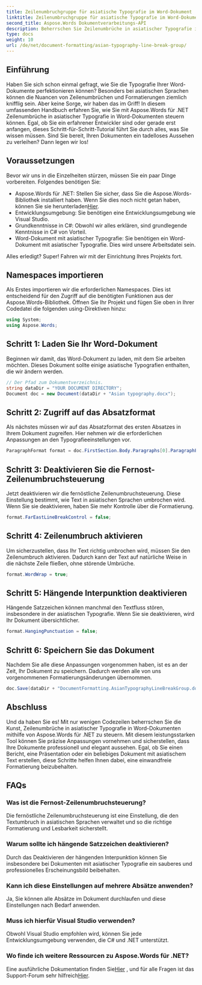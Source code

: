 ```yaml
---
title: Zeilenumbruchgruppe für asiatische Typografie im Word-Dokument
linktitle: Zeilenumbruchgruppe für asiatische Typografie im Word-Dokument
second_title: Aspose.Words Dokumentverarbeitungs-API
description: Beherrschen Sie Zeilenumbrüche in asiatischer Typografie in Word-Dokumenten mit Aspose.Words für .NET. Diese Anleitung bietet eine Schritt-für-Schritt-Anleitung für präzise Formatierung.
type: docs
weight: 10
url: /de/net/document-formatting/asian-typography-line-break-group/
---
```

## Einführung

Haben Sie sich schon einmal gefragt, wie Sie die Typografie Ihrer Word-Dokumente perfektionieren können? Besonders bei asiatischen Sprachen können die Nuancen von Zeilenumbrüchen und Formatierungen ziemlich knifflig sein. Aber keine Sorge, wir haben das im Griff! In diesem umfassenden Handbuch erfahren Sie, wie Sie mit Aspose.Words für .NET Zeilenumbrüche in asiatischer Typografie in Word-Dokumenten steuern können. Egal, ob Sie ein erfahrener Entwickler sind oder gerade erst anfangen, dieses Schritt-für-Schritt-Tutorial führt Sie durch alles, was Sie wissen müssen. Sind Sie bereit, Ihren Dokumenten ein tadelloses Aussehen zu verleihen? Dann legen wir los!

## Voraussetzungen

Bevor wir uns in die Einzelheiten stürzen, müssen Sie ein paar Dinge vorbereiten. Folgendes benötigen Sie:

- Aspose.Words für .NET: Stellen Sie sicher, dass Sie die Aspose.Words-Bibliothek installiert haben. Wenn Sie dies noch nicht getan haben, können Sie sie herunterladen[Hier](https://releases.aspose.com/words/net/).
- Entwicklungsumgebung: Sie benötigen eine Entwicklungsumgebung wie Visual Studio.
- Grundkenntnisse in C#: Obwohl wir alles erklären, sind grundlegende Kenntnisse in C# von Vorteil.
- Word-Dokument mit asiatischer Typografie: Sie benötigen ein Word-Dokument mit asiatischer Typografie. Dies wird unsere Arbeitsdatei sein.

Alles erledigt? Super! Fahren wir mit der Einrichtung Ihres Projekts fort.

## Namespaces importieren

Als Erstes importieren wir die erforderlichen Namespaces. Dies ist entscheidend für den Zugriff auf die benötigten Funktionen aus der Aspose.Words-Bibliothek. Öffnen Sie Ihr Projekt und fügen Sie oben in Ihrer Codedatei die folgenden using-Direktiven hinzu:

```csharp
using System;
using Aspose.Words;
```

## Schritt 1: Laden Sie Ihr Word-Dokument

Beginnen wir damit, das Word-Dokument zu laden, mit dem Sie arbeiten möchten. Dieses Dokument sollte einige asiatische Typografien enthalten, die wir ändern werden.

```csharp
// Der Pfad zum Dokumentverzeichnis.
string dataDir = "YOUR DOCUMENT DIRECTORY";
Document doc = new Document(dataDir + "Asian typography.docx");
```

## Schritt 2: Zugriff auf das Absatzformat

Als nächstes müssen wir auf das Absatzformat des ersten Absatzes in Ihrem Dokument zugreifen. Hier nehmen wir die erforderlichen Anpassungen an den Typografieeinstellungen vor.

```csharp
ParagraphFormat format = doc.FirstSection.Body.Paragraphs[0].ParagraphFormat;
```

## Schritt 3: Deaktivieren Sie die Fernost-Zeilenumbruchsteuerung

Jetzt deaktivieren wir die fernöstliche Zeilenumbruchsteuerung. Diese Einstellung bestimmt, wie Text in asiatischen Sprachen umbrochen wird. Wenn Sie sie deaktivieren, haben Sie mehr Kontrolle über die Formatierung.

```csharp
format.FarEastLineBreakControl = false;
```

## Schritt 4: Zeilenumbruch aktivieren

Um sicherzustellen, dass Ihr Text richtig umbrochen wird, müssen Sie den Zeilenumbruch aktivieren. Dadurch kann der Text auf natürliche Weise in die nächste Zeile fließen, ohne störende Umbrüche.

```csharp
format.WordWrap = true;
```

## Schritt 5: Hängende Interpunktion deaktivieren

Hängende Satzzeichen können manchmal den Textfluss stören, insbesondere in der asiatischen Typografie. Wenn Sie sie deaktivieren, wird Ihr Dokument übersichtlicher.

```csharp
format.HangingPunctuation = false;
```

## Schritt 6: Speichern Sie das Dokument

Nachdem Sie alle diese Anpassungen vorgenommen haben, ist es an der Zeit, Ihr Dokument zu speichern. Dadurch werden alle von uns vorgenommenen Formatierungsänderungen übernommen.

```csharp
doc.Save(dataDir + "DocumentFormatting.AsianTypographyLineBreakGroup.docx");
```

## Abschluss

Und da haben Sie es! Mit nur wenigen Codezeilen beherrschen Sie die Kunst, Zeilenumbrüche in asiatischer Typografie in Word-Dokumenten mithilfe von Aspose.Words für .NET zu steuern. Mit diesem leistungsstarken Tool können Sie präzise Anpassungen vornehmen und sicherstellen, dass Ihre Dokumente professionell und elegant aussehen. Egal, ob Sie einen Bericht, eine Präsentation oder ein beliebiges Dokument mit asiatischem Text erstellen, diese Schritte helfen Ihnen dabei, eine einwandfreie Formatierung beizubehalten. 

## FAQs

### Was ist die Fernost-Zeilenumbruchsteuerung?
Die fernöstliche Zeilenumbruchsteuerung ist eine Einstellung, die den Textumbruch in asiatischen Sprachen verwaltet und so die richtige Formatierung und Lesbarkeit sicherstellt.

### Warum sollte ich hängende Satzzeichen deaktivieren?
Durch das Deaktivieren der hängenden Interpunktion können Sie insbesondere bei Dokumenten mit asiatischer Typografie ein sauberes und professionelles Erscheinungsbild beibehalten.

### Kann ich diese Einstellungen auf mehrere Absätze anwenden?
Ja, Sie können alle Absätze im Dokument durchlaufen und diese Einstellungen nach Bedarf anwenden.

### Muss ich hierfür Visual Studio verwenden?
Obwohl Visual Studio empfohlen wird, können Sie jede Entwicklungsumgebung verwenden, die C# und .NET unterstützt.

### Wo finde ich weitere Ressourcen zu Aspose.Words für .NET?
 Eine ausführliche Dokumentation finden Sie[Hier](https://reference.aspose.com/words/net/) , und für alle Fragen ist das Support-Forum sehr hilfreich[Hier](https://forum.aspose.com/c/words/8).
